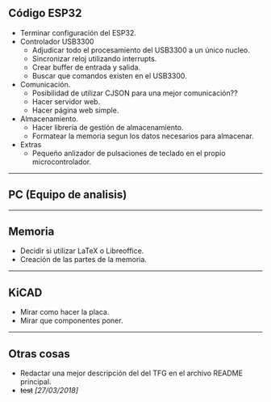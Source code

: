 ## Código ESP32
* Terminar configuración del ESP32.
* Controlador USB3300
  * Adjudicar todo el procesamiento del USB3300 a un único nucleo.
  * Sincronizar reloj utilizando interrupts.
  * Crear buffer de entrada y salida.
  * Buscar que comandos existen en el USB3300.
* Comunicación.
  * Posibilidad de utilizar CJSON para una mejor comunicación??
  * Hacer servidor web.
  * Hacer página web simple.
* Almacenamiento.
  * Hacer librería de gestión de almacenamiento.
  * Formatear la memoria segun los datos necesarios para almacenar.
* Extras
  * Pequeño anlizador de pulsaciones de teclado en el propio microcontrolador.

___
## PC (Equipo de analisis)
___
## Memoria
* Decidir si utilizar LaTeX o Libreoffice.
* Creación de las partes de la memoria.
___
## KiCAD
* Mirar como hacer la placa.
* Mirar que componentes poner.
___
## Otras cosas
* Redactar una mejor descripción del del TFG en el archivo README principal.
* ~~test~~ _[27/03/2018]_